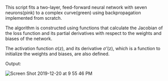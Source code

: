 This script fits a two-layer, feed-forward neural network with seven neurons(pink) to a complex curve(green) using backpropagation implemented from scratch.

The algorithm is constructed using functions that calculate the Jacobian of the loss function and its partial derivatives with respect to the weights and biases of the network.

The activation function _σ_(z), and its derivative _σ'_(z), which is a function to initialize the weights and biases, are also defined.

Output:

![Screen Shot 2019-12-20 at 9 55 46 PM](https://user-images.githubusercontent.com/29679899/71302533-ecdad200-2379-11ea-9483-56dc56197dbb.png)
